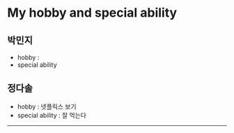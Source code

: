 # My hobby and special ability
## 박민지
- hobby : 
- special ability

## 정다솔
- hobby : 넷플릭스 보기
- special ability : 잘 먹는다
* * *
